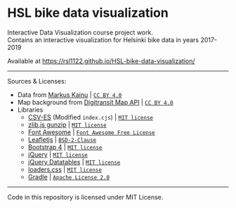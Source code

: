 # HSL bike data visualization
Interactive Data Visualization course project work.  
Contains an interactive visualization for Helsinki bike data in years 2017-2019

Available at 
https://rsl1122.github.io/HSL-bike-data-visualization/

----

Sources & Licenses:

- Data from [Markus Kainu](http://data.markuskainu.fi/opendata/kaupunkipyorat/)  | [`CC BY 4.0`](https://creativecommons.org/licenses/by/4.0/deed.en)
- Map background from [Digitransit Map API](https://digitransit.fi/en/developers/apis/3-map-api/background-map/) | [`CC BY 4.0`](https://digitransit.fi/en/developers/apis/6-terms-of-use/)
- Libraries
  - [CSV-ES](https://github.com/vanillaes/csv-es) (Modified `index.cjs`) | [`MIT license`](https://raw.githubusercontent.com/vanillaes/csv-es/master/LICENSE)
  - [zlib.js gunzip](https://github.com/imaya/zlib.js) | [`MIT license`](https://github.com/imaya/zlib.js/blob/develop/LICENSE)
  - [Font Awesome](https://fontawesome.com/) | [`Font Awesome Free License`](https://fontawesome.com/license/free)
  - [Leafletjs](https://leafletjs.com/) | [`BSD-2-Clause`](https://github.com/Leaflet/Leaflet/blob/master/LICENSE)
  - [Bootstrap 4](https://v4-alpha.getbootstrap.com/) | [`MIT license`](https://v4-alpha.getbootstrap.com/about/license/)
  - [jQuery](https://jquery.com/) | [`MIT license`](https://jquery.org/license/)
  - [jQuery Datatables](https://datatables.net/) | [`MIT license`](https://datatables.net/license/mit)
  - [loaders.css](https://github.com/ConnorAtherton/loaders.css) | [`MIT license`](https://github.com/ConnorAtherton/loaders.css/blob/master/README.md)
  - [Gradle](https://gradle.org) | [`Apache License 2.0`](https://github.com/gradle/gradle/blob/master/LICENSE)
----

Code in this repository is licensed under MIT License.